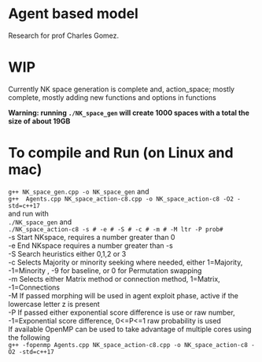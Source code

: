 # Agent based model

Research for prof Charles Gomez.

# WIP

Currently NK space generation is complete and,
action_space; mostly complete, mostly adding new functions and options in functions

**Warning: running `./NK_space_gen` will create 1000 spaces with a total the size of about 19GB**
# To compile and Run (on Linux and mac)

`g++ NK_space_gen.cpp -o NK_space_gen` and<br /> 
`g++  Agents.cpp NK_space_action-c8.cpp -o NK_space_action-c8 -O2 -std=c++17`<br />
and run with <br />
`./NK_space_gen` and<br />
`./NK_space_action-c8 -s # -e # -S # -c # -m # -M ltr -P prob# `<br />
-s Start NKspace, requires a number greater than 0 <br />
-e End NKspace requires a number greater than -s <br />
-S Search heuristics either 0,1,2 or 3 <br />
-c Selects Majority or minority seeking where needed, either 1=Majority, -1=Minority , -9 for baseline, or 0 for Permutation swapping <br />
-m Selects either Matrix method or connection method, 1=Matrix, -1=Connections <br />
-M If passed morphing will be used in agent exploit phase, active if the lowercase letter z is present <br />
-P If passed either exponential score difference is use or raw number, -1=Exponential score difference, 0<=P<=1 raw probability is used <br />
If available OpenMP can be used to take advantage of multiple cores using the following <br /> 
`g++ -fopenmp Agents.cpp NK_space_action-c8.cpp -o NK_space_action-c8 -O2 -std=c++17`